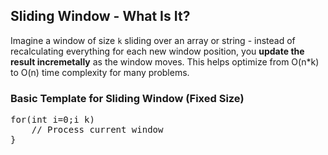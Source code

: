 ## Sliding Window - What Is It?
Imagine a window of size `k` sliding over an array or string - instead of recalculating everything for each new window position, you <b>update the result incremetally</b> as the window moves. This helps optimize from O(n*k) to O(n) time complexity for many problems.

### Basic Template for Sliding Window (Fixed Size)

<pre>
for(int i=0;i<n;i++){
    // Add new element (right end of window)
    // Remove old element (left end of window, when window size > k)
    // Process current window
}

</pre>
